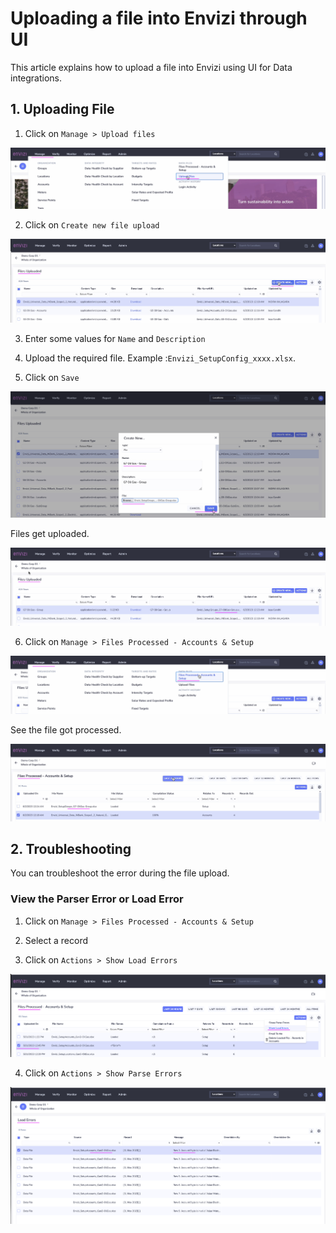 # Uploading a file into Envizi through UI

This article explains how to upload a file into Envizi using UI for Data integrations. 

## 1. Uploading File

1. Click on `Manage > Upload files`

<img src="images/11-group-11.png">

2. Click on `Create new file upload`

<img src="images/11-group-12.png">

3. Enter some values for `Name` and `Description`

4. Upload the required file. Example  :`Envizi_SetupConfig_xxxx.xlsx`.

5. Click on `Save`

<img src="images/11-group-13.png">

Files get uploaded.

<img src="images/11-group-14.png">

6. Click on `Manage > Files Processed - Accounts & Setup`

<img src="images/11-group-15.png">

See the file got processed.

<img src="images/11-group-16.png">

## 2. Troubleshooting

You can troubleshoot the error during the file upload.

### View the Parser Error or Load Error

1. Click on `Manage > Files Processed - Accounts & Setup`

2. Select a record

3. Click on `Actions > Show Load Errors`

<img src="images/16-error-1.png">

4. Click on `Actions > Show Parse Errors`

<img src="images/16-error-2.png">
